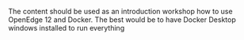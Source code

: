 The content should be used as an introduction workshop how to use OpenEdge 12 and Docker.
The best would be to have Docker Desktop windows installed to run everything

